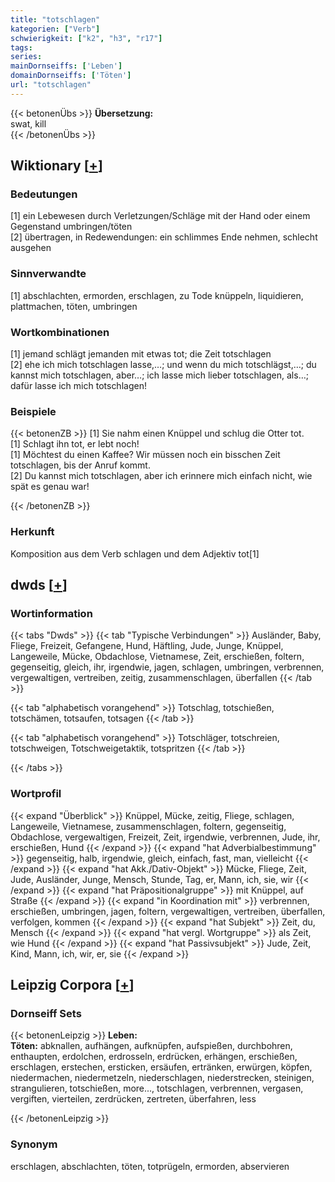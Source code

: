 ```yaml
---
title: "totschlagen"
kategorien: ["Verb"]
schwierigkeit: ["k2", "h3", "r17"]
tags:
series:
mainDornseiffs: ['Leben']
domainDornseiffs: ['Töten']
url: "totschlagen"
---
```


{{< betonenÜbs >}}
**Übersetzung:**  
swat, kill  
{{< /betonenÜbs >}}

## Wiktionary [[+](https://de.wiktionary.org/wiki/totschlagen)]

### Bedeutungen
[1] ein Lebewesen durch Verletzungen/Schläge mit der Hand oder einem Gegenstand umbringen/töten  
[2] übertragen, in Redewendungen: ein schlimmes Ende nehmen, schlecht ausgehen  

### Sinnverwandte
[1] abschlachten, ermorden, erschlagen, zu Tode knüppeln, liquidieren, plattmachen, töten, umbringen  

### Wortkombinationen
[1] jemand schlägt jemanden mit etwas tot; die Zeit totschlagen  
[2] ehe ich mich totschlagen lasse,…; und wenn du mich totschlägst,…; du kannst mich totschlagen, aber…; ich lasse mich lieber totschlagen, als…; dafür lasse ich mich totschlagen!  

### Beispiele
{{< betonenZB >}}
[1] Sie nahm einen Knüppel und schlug die Otter tot.  
[1] Schlagt ihn tot, er lebt noch!  
[1] Möchtest du einen Kaffee? Wir müssen noch ein bisschen Zeit totschlagen, bis der Anruf kommt.  
[2] Du kannst mich totschlagen, aber ich erinnere mich einfach nicht, wie spät es genau war!  

{{< /betonenZB >}}
### Herkunft
Komposition aus dem Verb schlagen und dem Adjektiv tot[1]  



## dwds [[+](https://www.dwds.de/wb/totschlagen)]

### Wortinformation
{{< tabs "Dwds" >}}
{{< tab "Typische Verbindungen" >}}
Ausländer, Baby, Fliege, Freizeit, Gefangene, Hund, Häftling, Jude, Junge, Knüppel, Langeweile, Mücke, Obdachlose, Vietnamese, Zeit, erschießen, foltern, gegenseitig, gleich, ihr, irgendwie, jagen, schlagen, umbringen, verbrennen, vergewaltigen, vertreiben, zeitig, zusammenschlagen, überfallen
{{< /tab >}}

{{< tab "alphabetisch vorangehend" >}}
Totschlag, totschießen, totschämen, totsaufen, totsagen
{{< /tab >}}

{{< tab "alphabetisch vorangehend" >}}
Totschläger, totschreien, totschweigen, Totschweigetaktik, totspritzen
{{< /tab >}}

{{< /tabs >}}

### Wortprofil
{{< expand "Überblick" >}} Knüppel, Mücke, zeitig, Fliege, schlagen, Langeweile, Vietnamese, zusammenschlagen, foltern, gegenseitig, Obdachlose, vergewaltigen, Freizeit, Zeit, irgendwie, verbrennen, Jude, ihr, erschießen, Hund {{< /expand >}}
{{< expand "hat Adverbialbestimmung" >}} gegenseitig, halb, irgendwie, gleich, einfach, fast, man, vielleicht {{< /expand >}}
{{< expand "hat Akk./Dativ-Objekt" >}} Mücke, Fliege, Zeit, Jude, Ausländer, Junge, Mensch, Stunde, Tag, er, Mann, ich, sie, wir {{< /expand >}}
{{< expand "hat Präpositionalgruppe" >}} mit Knüppel, auf Straße {{< /expand >}}
{{< expand "in Koordination mit" >}} verbrennen, erschießen, umbringen, jagen, foltern, vergewaltigen, vertreiben, überfallen, verfolgen, kommen {{< /expand >}}
{{< expand "hat Subjekt" >}} Zeit, du, Mensch {{< /expand >}}
{{< expand "hat vergl. Wortgruppe" >}} als Zeit, wie Hund {{< /expand >}}
{{< expand "hat Passivsubjekt" >}} Jude, Zeit, Kind, Mann, ich, wir, er, sie {{< /expand >}}

## Leipzig Corpora [[+](https://corpora.uni-leipzig.de/en/res?word=totschlagen&corpusId=deu_newscrawl-public_2018)]

### Dornseiff Sets
{{< betonenLeipzig >}}
**Leben:**  
**Töten:** abknallen, aufhängen, aufknüpfen, aufspießen, durchbohren, enthaupten, erdolchen, erdrosseln, erdrücken, erhängen, erschießen, erschlagen, erstechen, ersticken, ersäufen, ertränken, erwürgen, köpfen, niedermachen, niedermetzeln, niederschlagen, niederstrecken, steinigen, strangulieren, totschießen, more..., totschlagen, verbrennen, vergasen, vergiften, vierteilen, zerdrücken, zertreten, überfahren, less  

{{< /betonenLeipzig >}}

### Synonym
erschlagen, abschlachten, töten, totprügeln, ermorden, abservieren

